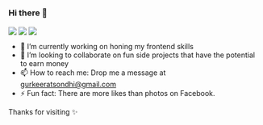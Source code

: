 ### Hi there 👋

<a>
  <img align="center" src="https://github-readme-stats.vercel.app/api/top-langs/?username=keerat666&layout=compact&bg_color=90,#fad0c4,#ffd1ff" />
</a>

<a>
  <img align="center" src="https://github-readme-stats.vercel.app/api?username=keerat666&show_icons=true&count_private=true" />
</a>
 <a>
  <img align="center" src="https://github-readme-stats.vercel.app/api/wakatime?username=Keerat666&v=2" />
</a>
</br>
<div>
  
* 🔭 I’m currently working on honing my frontend skills
* 👯 I’m looking to collaborate on fun side projects that have the potential to earn money 
* 📫 How to reach me: Drop me a message at gurkeeratsondhi@gmail.com
* ⚡ Fun fact: There are more likes than photos on Facebook.

</div>

Thanks for visiting ✨
<!--
**Keerat666/Keerat666** is a ✨ _special_ ✨ repository because its `README.md` (this file) appears on your GitHub profile.

Here are some ideas to get you started:

- 🔭 I’m currently working on ...
- 🌱 I’m currently learning ...
- 👯 I’m looking to collaborate on ...
- 🤔 I’m looking for help with ...
- 💬 Ask me about ...
- 📫 How to reach me: ...
- 😄 Pronouns: ...
- ⚡ Fun fact: ...
-->
